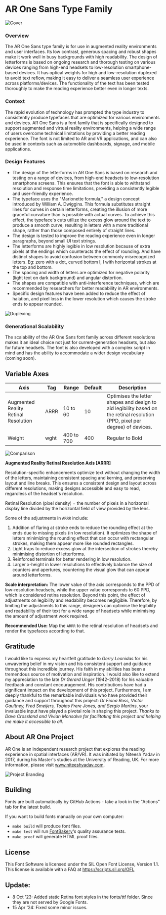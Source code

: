 # AR One Sans Type Family 

![Cover](https://github.com/niteeshy/ar-one-sans/assets/26871553/79031278-1ea8-4aac-bec6-cf875249a75c)


### Overview
The AR One Sans type family is for use in augmented reality environments and user interfaces. Its low contrast, generous spacing and robust shapes make it work well in busy backgrounds with high readability. The design of letterforms is based on ongoing research and thorough testing on various devices ranging from high-end headsets to low-resolution smartphone-based devices. It has optical weights for high and low-resolution duplexed to avoid text reflow, making it easy to deliver a seamless user experience across platforms/devices. The functionality of the text has been tested thoroughly to make the reading experience better even in longer texts.
### Context

The rapid evolution of technology has prompted the type industry to consistently produce typefaces that are optimized for various environments and devices. AR One Sans is a font family that is specifically designed to support augmented and virtual reality environments, helping a wide range of users overcome technical limitations by providing a better reading experience. The font is not limited to AR and VR applications, and can also be used in contexts such as automobile dashboards, signage, and mobile applications.

### Design Features

- The design of the letterforms in AR One Sans is based on research and testing on a range of devices, from high-end headsets to low-resolution smartphone screens. This ensures that the font is able to withstand resolution and response time limitations, providing a consistently legible and user-friendly experience.
- The typeface uses the "Marionette formula," a design concept introduced by William A. Dwiggins. This formula substitutes straight lines for curves in certain letterforms, creating the illusion of more graceful curvature than is possible with actual curves. To achieve this effect, the typeface's cuts utilize the excess glow around the text to produce a smooth curve, resulting in letters with a more traditional shape, rather than those composed entirely of straight lines.
- The design is tested to improve the reading experience even in longer paragraphs, beyond small UI text strings.
- The letterforms are highly legible in low resolution because of extra pixels at the endings which counteracts the effect of rounding. And have distinct shapes to avoid confusion between commonly misrecognized letters. Eg: zero with a dot, curved bottom l, I with horizontal strokes at the top and bottom.    
- The spacing and width of letters are optimized for negative polarity (light text on dark background) and angular distortion.
- The shapes are compatible with anti-interference techniques, which are recommended by researchers for better readability in AR environments.
- Specific design features have been added to reduce the effect of halation, and pixel loss in the lower resolution which causes the stroke ends to appear rounded.


![Duplexing](https://github.com/niteeshy/ar-one-sans/assets/26871553/e946eb89-3829-443e-a602-e7c030777f50)


### Generational Scalability
The scalability of the AR One Sans font family across different resolutions makes it an ideal choice not just for current-generation headsets, but also for future headsets. The font is also developed with a complex script in mind and has the ability to accommodate a wider design vocabulary (coming soon).

## Variable Axes

| Axis | Tag | Range | Default | Description |
| --- | --- | --- | --- | --- |
| Augmented Reality Retinal Resolution | ARRR | 10 to 60 | 10 | Optimises the letter shapes and design to aid legibility based on the retinal resolution (PPD, pixel per degree) of devices. |
| Weight | wght | 400 to 700 | 400 | Regular to Bold |



![Comparison](https://github.com/niteeshy/ar-one-sans/assets/26871553/d855dbe2-6e09-4b9d-8603-51d0195b55a0)


**Augmented Reality Retinal Resolution Axis [ARRR]**

Resolution-specific enhancements optimize text without changing the width of the letters, maintaining consistent spacing and kerning, and preserving layout and line breaks. This ensures a consistent design and layout across different resolutions, making designs accessible and easy to read, regardless of the headset's resolution.

Retinal Resolution (pixel density) = the number of pixels in a horizontal display line divided by the horizontal field of view provided by the lens. 

Some of the adjustments in `ARRR` include: 

1. Addition of flaring at stroke ends to reduce the rounding effect at the ends due to missing pixels (in low resolution). It optimizes the shape of letters minimizing the rounding effect that can occur with rectangular strokes, making them appear more like rounded rectangles.
2. Light traps to reduce excess glow at the intersection of strokes thereby minimising distortion of letterforms.
3. Reinforced terminals for better rendering in low resolution.
4. Larger x-height in lower resolutions to effectively balance the size of counters and apertures, countering the visual glow that can appear around letterforms.

**Scale interpretation:** The lower value of the axis corresponds to the PPD of low-resolution headsets, while the upper value corresponds to 60 PPD, which is considered retina resolution. Beyond this point, the effect of adjustments on legibility and readability becomes negligible. Therefore, by limiting the adjustments to this range, designers can optimise the legibility and readability of their text for a wide range of headsets while minimising the amount of adjustment work required.

**Recommended Use:** Map the `ARRR` to the retinal resolution of headsets and render the typefaces according to that.

## Gratitude

I would like to express my heartfelt gratitude to _Gerry Leonidas_ for his unwavering belief in my vision and his consistent support and guidance throughout this incredible journey. His faith in my abilities has been a tremendous source of motivation and inspiration.
I would also like to extend my appreciation to the late _Dr Gerard Unger_ (1942–2018) for his valuable feedback and constant encouragement. His contributions have had a significant impact on the development of this project.
Furthermore, I am deeply thankful to the remarkable individuals who have provided their guidance and support throughout this project: _Dr Fiona Ross, Victor Gaultney, Fred Smeijers, Tobias Frere Jones, and Sergio Martins_, your invaluable input have played a pivotal role in shaping this project. 
_Thanks to Dave Crossland and Vivian Monsalve for facilitating this project and helping me make it accessible to all._

## About AR One Project
AR One is an independent research project that explores the reading experience in spatial interfaces (AR/VR). It was initiated by Niteesh Yadav in 2017, during his Master's studies at the University of Reading, UK. For more information, please visit www.niteeshyadav.com.

![Project Branding](https://github.com/niteeshy/ar-one-sans/assets/26871553/24f94239-1f6f-49ae-a04e-6f93680659ac)

## Building

Fonts are built automatically by GitHub Actions - take a look in the "Actions" tab for the latest build.

If you want to build fonts manually on your own computer:

* `make build` will produce font files.
* `make test` will run [FontBakery](https://github.com/googlefonts/fontbakery)'s quality assurance tests.
* `make proof` will generate HTML proof files.


## License

This Font Software is licensed under the SIL Open Font License, Version 1.1.
This license is available with a FAQ at
https://scripts.sil.org/OFL

## Update:

* 8 Oct '23: Added static Retina font styles in the fonts/ttf folder. Since they are not served by Google Fonts.
* 15 Apr '24: Fixed some minor issues.
